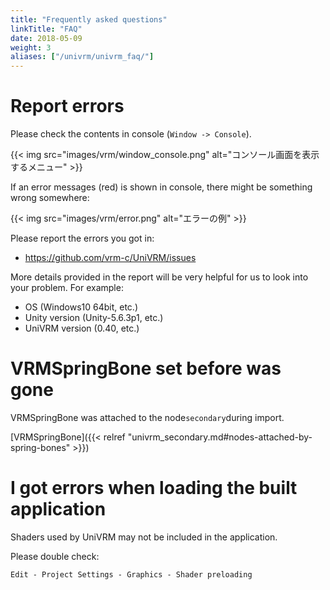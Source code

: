 ```yaml
---
title: "Frequently asked questions"
linkTitle: "FAQ"
date: 2018-05-09
weight: 3
aliases: ["/univrm/univrm_faq/"]
---
```


# Report errors

Please check the contents in console (``Window -> Console``).

{{< img src="images/vrm/window_console.png" alt="コンソール画面を表示するメニュー" >}}

If an error messages (red) is shown in console, there might be something wrong somewhere:

{{< img src="images/vrm/error.png" alt="エラーの例" >}}

Please report the errors you got in:

* https://github.com/vrm-c/UniVRM/issues

More details provided in the report will be very helpful for us to look into your problem. For example:

* OS (Windows10 64bit, etc.)
* Unity version (Unity-5.6.3p1, etc.)
* UniVRM version (0.40, etc.)

# VRMSpringBone set before was gone
VRMSpringBone was attached to the node```secondary```during import.

[VRMSpringBone]({{< relref "univrm_secondary.md#nodes-attached-by-spring-bones" >}})

# I got errors when loading the built application 
Shaders used by UniVRM may not be included in the application.

Please double check:

```Edit - Project Settings - Graphics - Shader preloading```
